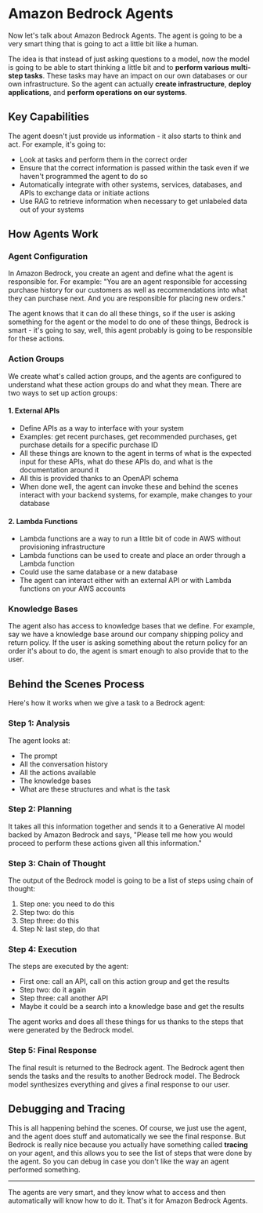 # Amazon Bedrock Agents

Now let's talk about Amazon Bedrock Agents. The agent is going to be a very smart thing that is going to act a little bit like a human. 

The idea is that instead of just asking questions to a model, now the model is going to be able to start thinking a little bit and to **perform various multi-step tasks**. These tasks may have an impact on our own databases or our own infrastructure. So the agent can actually **create infrastructure**, **deploy applications**, and **perform operations on our systems**.

## **Key Capabilities**

The agent doesn't just provide us information - it also starts to think and act. For example, it's going to:

- Look at tasks and perform them in the correct order
- Ensure that the correct information is passed within the task even if we haven't programmed the agent to do so
- Automatically integrate with other systems, services, databases, and APIs to exchange data or initiate actions
- Use RAG to retrieve information when necessary to get unlabeled data out of your systems

## **How Agents Work**

### **Agent Configuration**
In Amazon Bedrock, you create an agent and define what the agent is responsible for. For example: "You are an agent responsible for accessing purchase history for our customers as well as recommendations into what they can purchase next. And you are responsible for placing new orders."

The agent knows that it can do all these things, so if the user is asking something for the agent or the model to do one of these things, Bedrock is smart - it's going to say, well, this agent probably is going to be responsible for these actions.

### **Action Groups**
We create what's called action groups, and the agents are configured to understand what these action groups do and what they mean. There are two ways to set up action groups:

#### **1. External APIs**
- Define APIs as a way to interface with your system
- Examples: get recent purchases, get recommended purchases, get purchase details for a specific purchase ID
- All these things are known to the agent in terms of what is the expected input for these APIs, what do these APIs do, and what is the documentation around it
- All this is provided thanks to an OpenAPI schema
- When done well, the agent can invoke these and behind the scenes interact with your backend systems, for example, make changes to your database

#### **2. Lambda Functions**
- Lambda functions are a way to run a little bit of code in AWS without provisioning infrastructure
- Lambda functions can be used to create and place an order through a Lambda function
- Could use the same database or a new database
- The agent can interact either with an external API or with Lambda functions on your AWS accounts

### **Knowledge Bases**
The agent also has access to knowledge bases that we define. For example, say we have a knowledge base around our company shipping policy and return policy. If the user is asking something about the return policy for an order it's about to do, the agent is smart enough to also provide that to the user.

## **Behind the Scenes Process**

Here's how it works when we give a task to a Bedrock agent:

### **Step 1: Analysis**
The agent looks at:
- The prompt
- All the conversation history
- All the actions available
- The knowledge bases
- What are these structures and what is the task

### **Step 2: Planning**
It takes all this information together and sends it to a Generative AI model backed by Amazon Bedrock and says, "Please tell me how you would proceed to perform these actions given all this information."

### **Step 3: Chain of Thought**
The output of the Bedrock model is going to be a list of steps using chain of thought:
1. Step one: you need to do this
2. Step two: do this
3. Step three: do this
4. Step N: last step, do that

### **Step 4: Execution**
The steps are executed by the agent:
- First one: call an API, call on this action group and get the results
- Step two: do it again
- Step three: call another API
- Maybe it could be a search into a knowledge base and get the results

The agent works and does all these things for us thanks to the steps that were generated by the Bedrock model.

### **Step 5: Final Response**
The final result is returned to the Bedrock agent. The Bedrock agent then sends the tasks and the results to another Bedrock model. The Bedrock model synthesizes everything and gives a final response to our user.

## **Debugging and Tracing**

This is all happening behind the scenes. Of course, we just use the agent, and the agent does stuff and automatically we see the final response. But Bedrock is really nice because you actually have something called **tracing** on your agent, and this allows you to see the list of steps that were done by the agent. So you can debug in case you don't like the way an agent performed something.

---

The agents are very smart, and they know what to access and then automatically will know how to do it. That's it for Amazon Bedrock Agents.